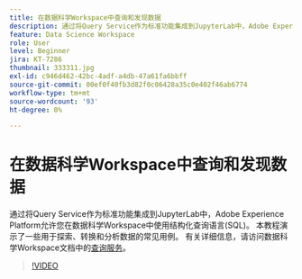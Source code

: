 ```yaml
---
title: 在数据科学Workspace中查询和发现数据
description: 通过将Query Service作为标准功能集成到JupyterLab中，Adobe Experience Platform允许您在数据科学Workspace中使用结构化查询语言(SQL)。
feature: Data Science Workspace
role: User
level: Beginner
jira: KT-7286
thumbnail: 333311.jpg
exl-id: c946d462-42bc-4adf-a4db-47a61fa6bbff
source-git-commit: 00ef0f40fb3d82f0c06428a35c0e402f46ab6774
workflow-type: tm+mt
source-wordcount: '93'
ht-degree: 0%

---
```


# 在数据科学Workspace中查询和发现数据

通过将Query Service作为标准功能集成到JupyterLab中，Adobe Experience Platform允许您在数据科学Workspace中使用结构化查询语言(SQL)。 本教程演示了一些用于探索、转换和分析数据的常见用例。 有关详细信息，请访问数据科学Workspace文档中的[查询服务](https://experienceleague.adobe.com/docs/experience-platform/data-science-workspace/jupyterlab/query-service.html)。

>[!VIDEO](https://video.tv.adobe.com/v/333311)
